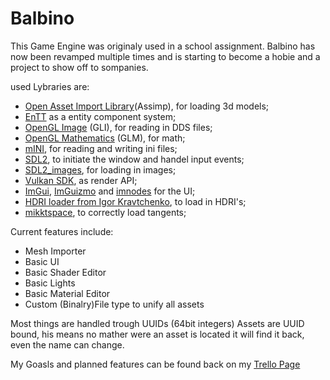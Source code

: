 # Balbino
This Game Engine was originaly used in a school assignment.
Balbino has now been revamped multiple times and is starting to become a hobie and a project to show off to sompanies.

used Lybraries are:
- [Open Asset Import Library](https://github.com/assimp/assimp)(Assimp), for loading 3d models;
- [EnTT](https://github.com/skypjack/entt) as a entity component system;
- [OpenGL Image](https://github.com/g-truc/gli) (GLI), for reading in DDS files;
- [OpenGL Mathematics](https://github.com/g-truc/glm) (GLM), for math;
- [mINI](https://github.com/g-truc/glm), for reading and writing ini files;
- [SDL2](https://github.com/libsdl-org/SDL), to initiate the window and handel input events;
- [SDL2_images](https://github.com/libsdl-org/SDL_image), for loading in images;
- [Vulkan SDK](https://vulkan.lunarg.com/), as render API;
- [ImGui](https://github.com/ocornut/imgui), [ImGuizmo](https://github.com/CedricGuillemet/ImGuizmo) and [imnodes](https://github.com/Nelarius/imnodes) for the UI;
- [HDRI loader from Igor Kravtchenko](https://www.flipcode.com/archives/HDR_Image_Reader.shtml), to load in HDRI's;
- [mikktspace](https://github.com/mmikk/MikkTSpace), to correctly load tangents;

Current features include:
- Mesh Importer
- Basic UI
- Basic Shader Editor
- Basic Lights
- Basic Material Editor
- Custom (Binalry)File type to unify all assets

Most things are handled trough UUIDs (64bit integers)
Assets are UUID bound, his means no mather were an asset is located it will find it back, even the name can change.

My Goasls and planned features can be found back on my [Trello Page](https://trello.com/b/NjIxYnGU/balbino-development-goals)